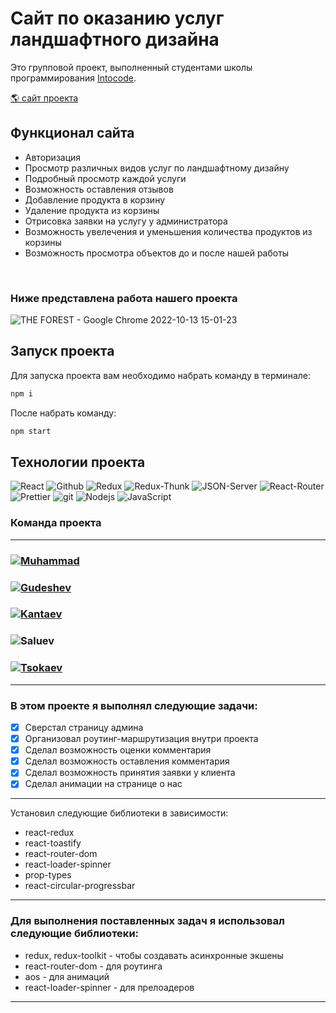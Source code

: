 # Сайт по оказанию услуг ландшафтного дизайна

<p>Это групповой проект, выполненный студентами школы программирования <a href="https://intocode.ru/" target="_blank">Intocode</a>.</p>

<p><a href="https://blooming-castle-56069.herokuapp.com/" target="_blank">🌎 сайт проекта</a></p>

## Функционал сайта

- Авторизация
- Просмотр различных видов услуг по ландшафтному дизайну
- Подробный просмотр каждой услуги
- Возможность оставления отзывов
- Добавление продукта в корзину
- Удаление продукта из корзины
- Отрисовка заявки на услугу у администратора
- Возможность увелечения и уменьшения количества продуктов из корзины
- Возможность просмотра объектов до и после нашей работы

<br/>

### Ниже представлена работа нашего проекта

![THE FOREST - Google Chrome 2022-10-13 15-01-23](https://user-images.githubusercontent.com/105623098/195591761-195b753c-1bde-4a92-8f29-4dbd28c29277.gif)


## Запуск проекта

Для запуска проекта вам необходимо набрать команду в терминале:

```javascript
npm i
```

После набрать команду:

```javascript
npm start
```

## Технологии проекта

<p>
  <img alt="React" src="https://img.shields.io/badge/-React-45b8d8?style=for-the-badge&logo=react&logoColor=white" />
  <img alt="Github" src="https://img.shields.io/badge/-Github-black?style=for-the-badge&logo=github&logoColor=white" />
  <img alt="Redux" src="https://img.shields.io/badge/-Redux-430098?style=for-the-badge&logo=redux&logoColor=white" />
  <img alt="Redux-Thunk" src="https://img.shields.io/badge/-Redux_Toolkit-white?style=for-the-badge&logo=Redux&logoColor=430098" />
  <img alt="JSON-Server" src="https://img.shields.io/badge/-JSON_Server-white?style=for-the-badge&logo=JSON&logoColor=black" />
  <img alt="React-Router" src="https://img.shields.io/badge/-React_Router-black?style=for-the-badge&logo=react-router&logoColor=orange" />
  <img alt="Prettier" src="https://img.shields.io/badge/-Prettier-grey?style=for-the-badge&logo=Prettier&logoColor=orange" />
  <img alt="git" src="https://img.shields.io/badge/-Git-F05032?style=for-the-badge&logo=git&logoColor=white" />
  <img alt="Nodejs" src="https://img.shields.io/badge/-Nodejs-43853d?style=for-the-badge&logo=Node.js&logoColor=white" />
  <img alt="JavaScript" src="https://img.shields.io/badge/-JavaScript-yellow?style=for-the-badge&logo=JavaScript&logoColor=white" />
</p>

### Команда проекта

---

<h3>
  <a href="https://github.com/err0rby">
    <img alt="Muhammad" src="https://img.shields.io/badge/-Muhammad_Didaev-black?style=for-the-badge&logo=github&logoColor=white" />
  </a>
</h3>

<h3>
  <a href="https://github.com/GooA-NA">
    <img alt="Gudeshev" src="https://img.shields.io/badge/-Nasir_Gudeshev-black?style=for-the-badge&logo=github&logoColor=white" />
  </a>
</h3>

<h3>
  <a href="https://github.com/Sanmov13">
    <img alt="Kantaev" src="https://img.shields.io/badge/-Kantaev_Movsan-black?style=for-the-badge&logo=github&logoColor=white" />
  </a>
</h3>

<h3>
  <a hrefhttps://github.com/SaluevS">
    <img alt="Saluev" src="https://img.shields.io/badge/-Saluev_Ibragim-black?style=for-the-badge&logo=github&logoColor=white" />
  </a>
</h3>

<h3>
  <a href="https://github.com/mrMovsar">
    <img alt="Tsokaev" src="https://img.shields.io/badge/-Movsar_Tsokaev-black?style=for-the-badge&logo=github&logoColor=white" />
  </a>
</h3>

---

### В этом проекте я выполнял следующие задачи:

- [x] Сверстал страницу админа
- [x] Организовал роутинг-маршрутизация внутри проекта
- [x] Сделал возможность оценки комментария
- [x] Сделал возможность оставления комментария
- [x] Сделал возможность принятия заявки у клиента
- [x] Сделал анимации на странице о нас
                                                                                                                               
---

Установил следующие библиотеки в зависимости:

- react-redux
- react-toastify
- react-router-dom
- react-loader-spinner
- prop-types
- react-circular-progressbar

---

### Для выполнения поставленных задач я использовал следующие библиотеки:

- redux, redux-toolkit - чтобы создавать асинхронные экшены
- react-router-dom - для роутинга
- aos - для анимаций
- react-loader-spinner - для прелоадеров

---

